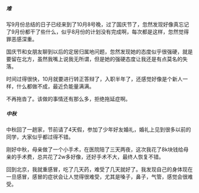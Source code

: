 ##### 难
写9月份总结的日子已经来到了10月8号晚，过了国庆节了，忽然发现好像真忘记了9月份都干了些什么，似乎8月份的计划没有完成啊，每次都是这样，忽然觉得罪恶感深重。

国庆节和女朋友聊到以后的定居归属地问题，忽然发现她的态度似乎很强硬，就是要留在北方，虽然我嘴上说我无所谓，但是她的强硬态度让我还是有点莫名的失落。

时间过得很快，10月就要进行转正答辩了，入职半年了，还感觉好像是个新人一样，什么都做不成，最近负能量满满。

不再拖沓了。该做的事情还有那么多，拒绝拖延症啊。



##### 中秋
中秋回了一趟家，节前请了4天假，参加了少年好友婚礼，婚礼上见到很多以前的同学，大家似乎都过得不错。

刚好中秋，母亲做了一个小手术，在医院陪了三天两夜，这次我花了8k块钱给母亲的手术费，总共花了2w多好像，还好手术不大，最终人恢复不错。

回到北京，我就重感冒，吃了几天药，难受了几天就好了。我发现自己的身体现在一旦感冒，感冒的症状会让人觉得很难受，尤其是嗓子，鼻子，气管，感觉会很难受。